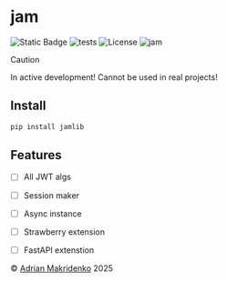 # jam

![Static Badge](https://img.shields.io/badge/Python-3.13-blue?logo=python&logoColor=white)
![tests](https://github.com/lyaguxafrog/jam/actions/workflows/run-tests.yml/badge.svg) ![License](https://img.shields.io/badge/Licese-MIT-grey?link=https%3A%2F%2Fgithub.com%2Flyaguxafrog%2Fjam%2Fblob%2Frelease%2FLICENSE.md)
![jam](https://img.shields.io/badge/jam-2.0.0_alpha-white?style=flat&labelColor=red)


> [!CAUTION]
> In active development! Cannot be used in real projects!
> 

## Install
```bash
pip install jamlib
```

## Features
- [ ] All JWT algs
- [ ] Session maker
- [ ] Async instance
- [ ] Strawberry extension
- [ ] FastAPI extenstion


&copy; [Adrian Makridenko](https://github.com/lyaguxafrog) 2025
